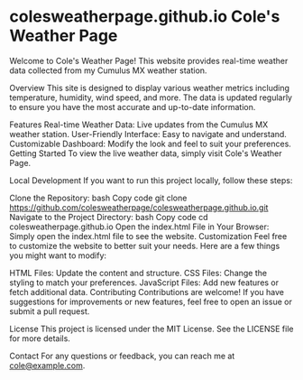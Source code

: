 # colesweatherpage.github.io Cole's Weather Page
Welcome to Cole's Weather Page! This website provides real-time weather data collected from my Cumulus MX weather station.

Overview
This site is designed to display various weather metrics including temperature, humidity, wind speed, and more. The data is updated regularly to ensure you have the most accurate and up-to-date information.

Features
Real-time Weather Data: Live updates from the Cumulus MX weather station.
User-Friendly Interface: Easy to navigate and understand.
Customizable Dashboard: Modify the look and feel to suit your preferences.
Getting Started
To view the live weather data, simply visit Cole's Weather Page.

Local Development
If you want to run this project locally, follow these steps:

Clone the Repository:
bash
Copy code
git clone https://github.com/colesweatherpage/colesweatherpage.github.io.git
Navigate to the Project Directory:
bash
Copy code
cd colesweatherpage.github.io
Open the index.html File in Your Browser:
Simply open the index.html file to see the website.
Customization
Feel free to customize the website to better suit your needs. Here are a few things you might want to modify:

HTML Files: Update the content and structure.
CSS Files: Change the styling to match your preferences.
JavaScript Files: Add new features or fetch additional data.
Contributing
Contributions are welcome! If you have suggestions for improvements or new features, feel free to open an issue or submit a pull request.

License
This project is licensed under the MIT License. See the LICENSE file for more details.

Contact
For any questions or feedback, you can reach me at cole@example.com.
